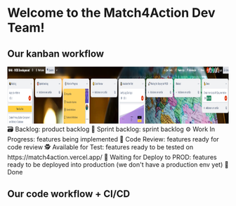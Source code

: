 # Welcome to the Match4Action Dev Team!

## Our kanban workflow
<img src="./diagrams/kanban.PNG" width="1000" height="130">
🗃️ Backlog: product backlog 
🎯 Sprint backlog: sprint backlog
⚙️ Work In Progress: features being implemented
🧐 Code Review: features ready for code review
🕵️ Available for Test: features ready to be tested on https://match4action.vercel.app/
🚀 Waiting for Deploy to PROD: features ready to be deployed into production (we don't have a production env yet)
💪 Done

## Our code workflow + CI/CD

